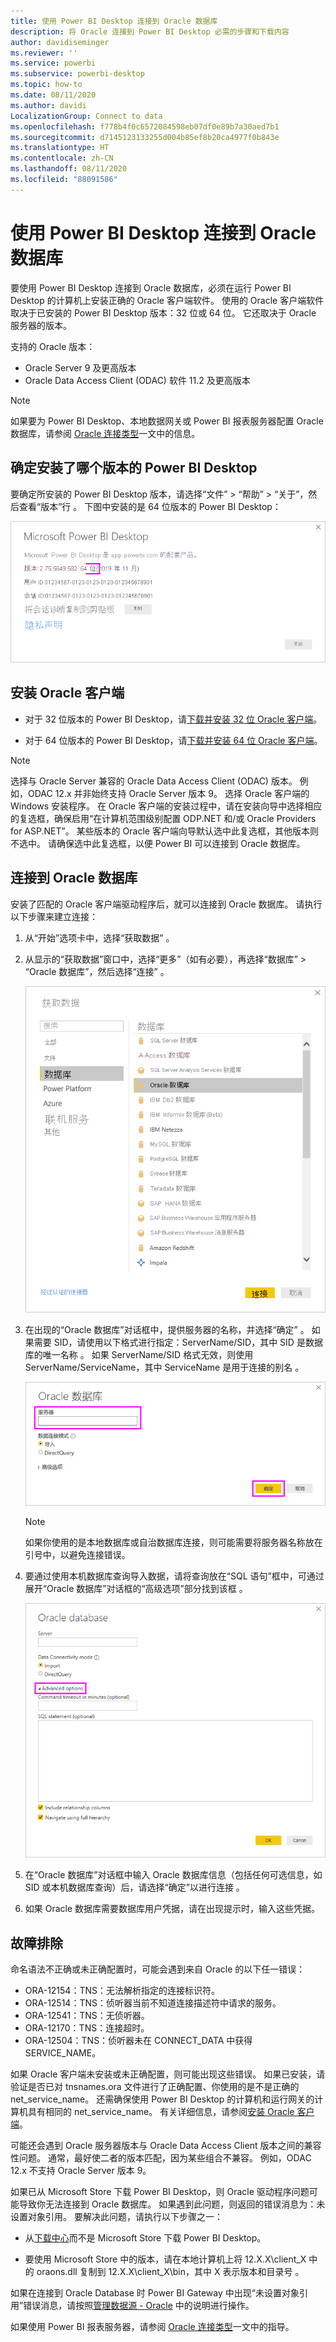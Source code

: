 ```yaml
---
title: 使用 Power BI Desktop 连接到 Oracle 数据库
description: 将 Oracle 连接到 Power BI Desktop 必需的步骤和下载内容
author: davidiseminger
ms.reviewer: ''
ms.service: powerbi
ms.subservice: powerbi-desktop
ms.topic: how-to
ms.date: 08/11/2020
ms.author: davidi
LocalizationGroup: Connect to data
ms.openlocfilehash: f778b4f0c6572084598eb07df0e89b7a30aed7b1
ms.sourcegitcommit: d7145123133255d004b85ef8b20ca4977f0b843e
ms.translationtype: HT
ms.contentlocale: zh-CN
ms.lasthandoff: 08/11/2020
ms.locfileid: "88091586"
---
```

# <a name="connect-to-an-oracle-database-with-power-bi-desktop"></a>使用 Power BI Desktop 连接到 Oracle 数据库
要使用 Power BI Desktop 连接到 Oracle 数据库，必须在运行 Power BI Desktop 的计算机上安装正确的 Oracle 客户端软件。 使用的 Oracle 客户端软件取决于已安装的 Power BI Desktop 版本：32 位或 64 位。 它还取决于 Oracle 服务器的版本。

支持的 Oracle 版本： 
- Oracle Server 9 及更高版本
- Oracle Data Access Client (ODAC) 软件 11.2 及更高版本

> [!NOTE]
> 如果要为 Power BI Desktop、本地数据网关或 Power BI 报表服务器配置 Oracle 数据库，请参阅 [Oracle 连接类型](https://docs.microsoft.com/sql/reporting-services/report-data/oracle-connection-type-ssrs?view=sql-server-ver15)一文中的信息。 


## <a name="determining-which-version-of-power-bi-desktop-is-installed"></a>确定安装了哪个版本的 Power BI Desktop
要确定所安装的 Power BI Desktop 版本，请选择“文件” > “帮助” > “关于”，然后查看“版本”行   。 下图中安装的是 64 位版本的 Power BI Desktop：

![Power BI Desktop 版本](media/desktop-connect-oracle-database/connect-oracle-database_1.png)

## <a name="install-the-oracle-client"></a>安装 Oracle 客户端
- 对于 32 位版本的 Power BI Desktop，请[下载并安装 32 位 Oracle 客户端](https://www.oracle.com/technetwork/topics/dotnet/utilsoft-086879.html)。

- 对于 64 位版本的 Power BI Desktop，请[下载并安装 64 位 Oracle 客户端](https://www.oracle.com/database/technologies/odac-downloads.html)。

> [!NOTE]
> 选择与 Oracle Server 兼容的 Oracle Data Access Client (ODAC) 版本。 例如，ODAC 12.x 并非始终支持 Oracle Server 版本 9。
> 选择 Oracle 客户端的 Windows 安装程序。
> 在 Oracle 客户端的安装过程中，请在安装向导中选择相应的复选框，确保启用“在计算机范围级别配置 ODP.NET 和/或 Oracle Providers for ASP.NET”。 某些版本的 Oracle 客户端向导默认选中此复选框，其他版本则不选中。 请确保选中此复选框，以便 Power BI 可以连接到 Oracle 数据库。

## <a name="connect-to-an-oracle-database"></a>连接到 Oracle 数据库
安装了匹配的 Oracle 客户端驱动程序后，就可以连接到 Oracle 数据库。 请执行以下步骤来建立连接：

1. 从“开始”选项卡中，选择“获取数据” 。 

2. 从显示的“获取数据”窗口中，选择“更多”（如有必要），再选择“数据库” > “Oracle 数据库”，然后选择“连接”    。
   
   ![Oracle 数据库连接](media/desktop-connect-oracle-database/connect-oracle-database_2.png)
3. 在出现的“Oracle 数据库”对话框中，提供服务器的名称，并选择“确定”  。 如果需要 SID，请使用以下格式进行指定：ServerName/SID，其中 SID 是数据库的唯一名称 。 如果 ServerName/SID 格式无效，则使用 ServerName/ServiceName，其中 ServiceName 是用于连接的别名  。


   ![输入 Oracle 服务器名称](media/desktop-connect-oracle-database/connect-oracle-database_3.png)

   > [!NOTE]
   > 如果你使用的是本地数据库或自治数据库连接，则可能需要将服务器名称放在引号中，以避免连接错误。 
      
4. 要通过使用本机数据库查询导入数据，请将查询放在“SQL 语句”框中，可通过展开“Oracle 数据库”对话框的“高级选项”部分找到该框  。
   
   ![展开“高级选项”](media/desktop-connect-oracle-database/connect-oracle-database_4.png)


5. 在“Oracle 数据库”对话框中输入 Oracle 数据库信息（包括任何可选信息，如 SID 或本机数据库查询）后，请选择“确定”以进行连接 。
5. 如果 Oracle 数据库需要数据库用户凭据，请在出现提示时，输入这些凭据。


## <a name="troubleshooting"></a>故障排除

命名语法不正确或未正确配置时，可能会遇到来自 Oracle 的以下任一错误：

* ORA-12154：TNS：无法解析指定的连接标识符。
* ORA-12514：TNS：侦听器当前不知道连接描述符中请求的服务。
* ORA-12541：TNS：无侦听器。
* ORA-12170：TNS：连接超时。
* ORA-12504：TNS：侦听器未在 CONNECT_DATA 中获得 SERVICE_NAME。

如果 Oracle 客户端未安装或未正确配置，则可能出现这些错误。 如果已安装，请验证是否已对 tnsnames.ora 文件进行了正确配置、你使用的是不是正确的 net_service_name。 还需确保使用 Power BI Desktop 的计算机和运行网关的计算机具有相同的 net_service_name。 有关详细信息，请参阅[安装 Oracle 客户端](#install-the-oracle-client)。

可能还会遇到 Oracle 服务器版本与 Oracle Data Access Client 版本之间的兼容性问题。 通常，最好使二者的版本匹配，因为某些组合不兼容。 例如，ODAC 12.x 不支持 Oracle Server 版本 9。

如果已从 Microsoft Store 下载 Power BI Desktop，则 Oracle 驱动程序问题可能导致你无法连接到 Oracle 数据库。 如果遇到此问题，则返回的错误消息为：未设置对象引用。 要解决此问题，请执行以下步骤之一：

* 从[下载中心](https://www.microsoft.com/download/details.aspx?id=58494)而不是 Microsoft Store 下载 Power BI Desktop。

* 要使用 Microsoft Store 中的版本，请在本地计算机上将 12.X.X\client_X 中的 oraons.dll 复制到 12.X.X\client_X\bin，其中 X 表示版本和目录号  。

如果在连接到 Oracle Database 时 Power BI Gateway 中出现“未设置对象引用”错误消息，请按照[管理数据源 - Oracle](service-gateway-onprem-manage-oracle.md) 中的说明进行操作。

如果使用 Power BI 报表服务器，请参阅 [Oracle 连接类型](https://docs.microsoft.com/sql/reporting-services/report-data/oracle-connection-type-ssrs?view=sql-server-ver15)一文中的指导。
